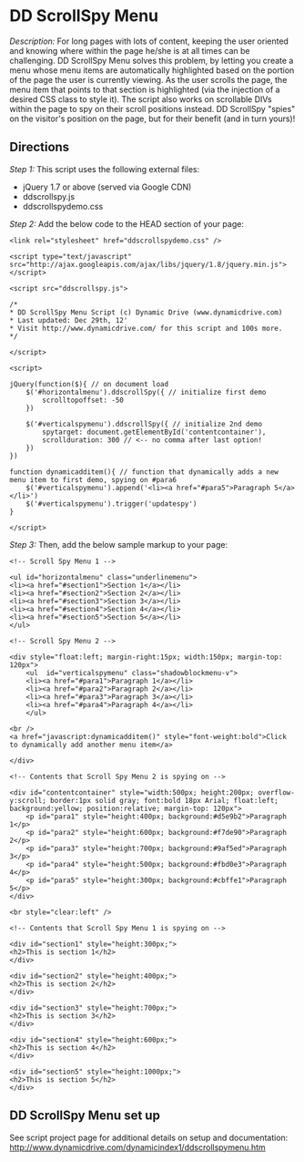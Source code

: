 # DD ScrollSpy Menu #

*Description:* For long pages with lots of content, keeping the user oriented and knowing where within the page he/she is at all times can be challenging. DD ScrollSpy Menu solves this problem, by letting you create a menu whose menu items are automatically highlighted based on the portion of the page the user is currently viewing. As the user scrolls the page, the menu item that points to that section is highlighted (via the injection of a desired CSS class to style it). The script also works on scrollable DIVs within the page to spy on their scroll positions instead. DD ScrollSpy "spies" on the visitor's position on the page, but for their benefit (and in turn yours)!

## Directions ##

*Step 1:* This script uses the following external files:

+ jQuery 1.7 or above (served via Google CDN)
+ ddscrollspy.js
+ ddscrollspydemo.css

*Step 2:* Add the below code to the HEAD section of your page:

	<link rel="stylesheet" href="ddscrollspydemo.css" />
	
	<script type="text/javascript" src="http://ajax.googleapis.com/ajax/libs/jquery/1.8/jquery.min.js"></script>
	
	<script src="ddscrollspy.js">
	
	/*
	* DD ScrollSpy Menu Script (c) Dynamic Drive (www.dynamicdrive.com)
	* Last updated: Dec 29th, 12'
	* Visit http://www.dynamicdrive.com/ for this script and 100s more.
	*/
	
	</script>
	
	<script>
	
	jQuery(function($){ // on document load
		$('#horizontalmenu').ddscrollSpy({ // initialize first demo
			scrolltopoffset: -50
		})
	
		$('#verticalspymenu').ddscrollSpy({ // initialize 2nd demo
			spytarget: document.getElementById('contentcontainer'),
			scrollduration: 300 // <-- no comma after last option!
		})
	})
	
	function dynamicadditem(){ // function that dynamically adds a new menu item to first demo, spying on #para6
		$('#verticalspymenu').append('<li><a href="#para5">Paragraph 5</a></li>')
		$('#verticalspymenu').trigger('updatespy')
	}
	
	</script>


*Step 3:* Then, add the below sample markup to your page:

	<!-- Scroll Spy Menu 1 -->
	
	<ul id="horizontalmenu" class="underlinemenu">
	<li><a href="#section1">Section 1</a></li>
	<li><a href="#section2">Section 2</a></li>
	<li><a href="#section3">Section 3</a></li>
	<li><a href="#section4">Section 4</a></li>
	<li><a href="#section5">Section 5</a></li>
	</ul>
	
	<!-- Scroll Spy Menu 2 -->
	
	<div style="float:left; margin-right:15px; width:150px; margin-top: 120px">
		<ul  id="verticalspymenu" class="shadowblockmenu-v">
		<li><a href="#para1">Paragraph 1</a></li>
		<li><a href="#para2">Paragraph 2</a></li>
		<li><a href="#para3">Paragraph 3</a></li>
		<li><a href="#para4">Paragraph 4</a></li>
		</ul>
	
	<br />
	<a href="javascript:dynamicadditem()" style="font-weight:bold">Click to dynamically add another menu item</a>
	
	</div>
	
	<!-- Contents that Scroll Spy Menu 2 is spying on -->
	
	<div id="contentcontainer" style="width:500px; height:200px; overflow-y:scroll; border:1px solid gray; font:bold 18px Arial; float:left; background:yellow; position:relative; margin-top: 120px">
		<p id="para1" style="height:400px; background:#d5e9b2">Paragraph 1</p>
		<p id="para2" style="height:600px; background:#f7de90">Paragraph 2</p>
		<p id="para3" style="height:700px; background:#9af5ed">Paragraph 3</p>
		<p id="para4" style="height:500px; background:#fbd0e3">Paragraph 4</p>
		<p id="para5" style="height:300px; background:#cbffe1">Paragraph 5</p>
	</div>
	
	<br style="clear:left" />
	
	<!-- Contents that Scroll Spy Menu 1 is spying on -->
	
	<div id="section1" style="height:300px;">
	<h2>This is section 1</h2>
	</div>
	
	<div id="section2" style="height:400px;">
	<h2>This is section 2</h2>
	</div>
	
	<div id="section3" style="height:700px;">
	<h2>This is section 3</h2>
	</div>
	
	<div id="section4" style="height:600px;">
	<h2>This is section 4</h2>
	</div>
	
	<div id="section5" style="height:1000px;">
	<h2>This is section 5</h2>
	</div>

## DD ScrollSpy Menu set up ##

See script project page for additional details on setup and documentation: <http://www.dynamicdrive.com/dynamicindex1/ddscrollspymenu.htm>
